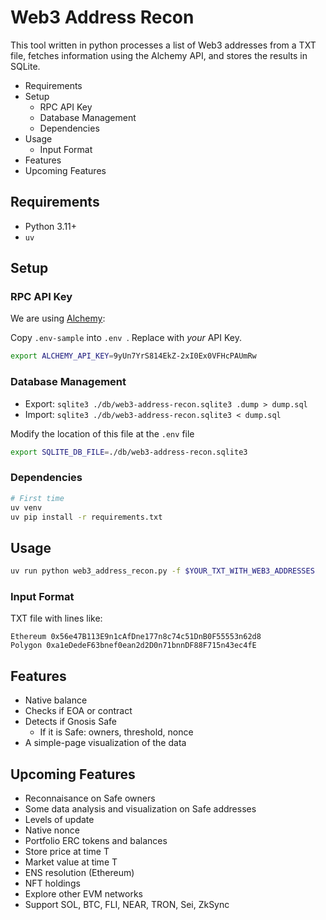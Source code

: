 # Web3 Address Recon

This tool written in python processes a list of Web3 addresses from a TXT file, fetches information using the Alchemy API, and stores the results in SQLite.

<!-- MarkdownTOC -->

- Requirements
- Setup
    - RPC API Key
    - Database Management
    - Dependencies
- Usage
    - Input Format
- Features
- Upcoming Features

<!-- /MarkdownTOC -->

## Requirements

- Python 3.11+
- `uv`

## Setup

### RPC API Key

We are using [Alchemy](http://alchemy.com/):

Copy `.env-sample` into `.env `. Replace with _your_ API Key.

```bash
export ALCHEMY_API_KEY=9yUn7YrS814EkZ-2xI0Ex0VFHcPAUmRw
```

### Database Management

- Export: `sqlite3 ./db/web3-address-recon.sqlite3 .dump > dump.sql`
- Import: `sqlite3 ./db/web3-address-recon.sqlite3 < dump.sql`

Modify the location of this file at the `.env` file

```bash
export SQLITE_DB_FILE=./db/web3-address-recon.sqlite3
```

### Dependencies

```bash
# First time
uv venv
uv pip install -r requirements.txt
```

## Usage

```bash
uv run python web3_address_recon.py -f $YOUR_TXT_WITH_WEB3_ADDRESSES
```

### Input Format

TXT file with lines like:

```
Ethereum 0x56e47B113E9n1cAfDne177n8c74c51DnB0F55553n62d8
Polygon 0xa1eDedeF63bnef0ean2d2D0n71bnnDF88F715n43ec4fE
```

## Features

- Native balance
- Checks if EOA or contract
- Detects if Gnosis Safe
  - If it is Safe: owners, threshold, nonce
- A simple-page visualization of the data

## Upcoming Features

- Reconnaisance on Safe owners
- Some data analysis and visualization on Safe addresses
- Levels of update
- Native nonce
- Portfolio ERC tokens and balances
- Store price at time T
- Market value at time T
- ENS resolution (Ethereum)
- NFT holdings
- Explore other EVM networks
- Support SOL, BTC, FLI, NEAR, TRON, Sei, ZkSync
